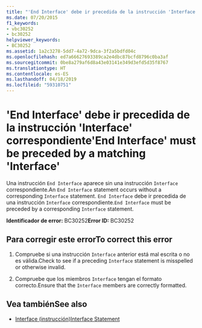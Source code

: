 ```yaml
---
title: "'End Interface' debe ir precedida de la instrucción 'Interface' correspondiente"
ms.date: 07/20/2015
f1_keywords:
- vbc30252
- bc30252
helpviewer_keywords:
- BC30252
ms.assetid: 1a2c3278-5dd7-4a72-9dca-3f2a5bdfd04c
ms.openlocfilehash: ed7a66627693389ca2e4dbc87bcfd8796c0ba3af
ms.sourcegitcommit: 0be8a279af6d8a43e03141e349d3efd5d35f8767
ms.translationtype: HT
ms.contentlocale: es-ES
ms.lasthandoff: 04/18/2019
ms.locfileid: "59310751"
---
```

# <a name="end-interface-must-be-preceded-by-a-matching-interface"></a><span data-ttu-id="750b9-102">'End Interface' debe ir precedida de la instrucción 'Interface' correspondiente</span><span class="sxs-lookup"><span data-stu-id="750b9-102">'End Interface' must be preceded by a matching 'Interface'</span></span>
<span data-ttu-id="750b9-103">Una instrucción `End Interface` aparece sin una instrucción `Interface` correspondiente.</span><span class="sxs-lookup"><span data-stu-id="750b9-103">An `End Interface` statement occurs without a corresponding `Interface` statement.</span></span> <span data-ttu-id="750b9-104">`End Interface` debe ir precedida de una instrucción `Interface` correspondiente.</span><span class="sxs-lookup"><span data-stu-id="750b9-104">`End Interface` must be preceded by a corresponding `Interface` statement.</span></span>  
  
 <span data-ttu-id="750b9-105">**Identificador de error:** BC30252</span><span class="sxs-lookup"><span data-stu-id="750b9-105">**Error ID:** BC30252</span></span>  
  
## <a name="to-correct-this-error"></a><span data-ttu-id="750b9-106">Para corregir este error</span><span class="sxs-lookup"><span data-stu-id="750b9-106">To correct this error</span></span>  
  
1. <span data-ttu-id="750b9-107">Compruebe si una instrucción `Interface` anterior está mal escrita o no es válida.</span><span class="sxs-lookup"><span data-stu-id="750b9-107">Check to see if a preceding `Interface` statement is misspelled or otherwise invalid.</span></span>  
  
2. <span data-ttu-id="750b9-108">Compruebe que los miembros `Interface` tengan el formato correcto.</span><span class="sxs-lookup"><span data-stu-id="750b9-108">Ensure that the `Interface` members are correctly formatted.</span></span>  
  
## <a name="see-also"></a><span data-ttu-id="750b9-109">Vea también</span><span class="sxs-lookup"><span data-stu-id="750b9-109">See also</span></span>

- [<span data-ttu-id="750b9-110">Interface (instrucción)</span><span class="sxs-lookup"><span data-stu-id="750b9-110">Interface Statement</span></span>](../../visual-basic/language-reference/statements/interface-statement.md)
